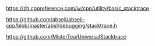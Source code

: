 https://zh.cppreference.com/w/cpp/utility/basic_stacktrace

https://github.com/abseil/abseil-cpp/blob/master/absl/debugging/stacktrace.h

https://github.com/MisterTea/UniversalStacktrace
